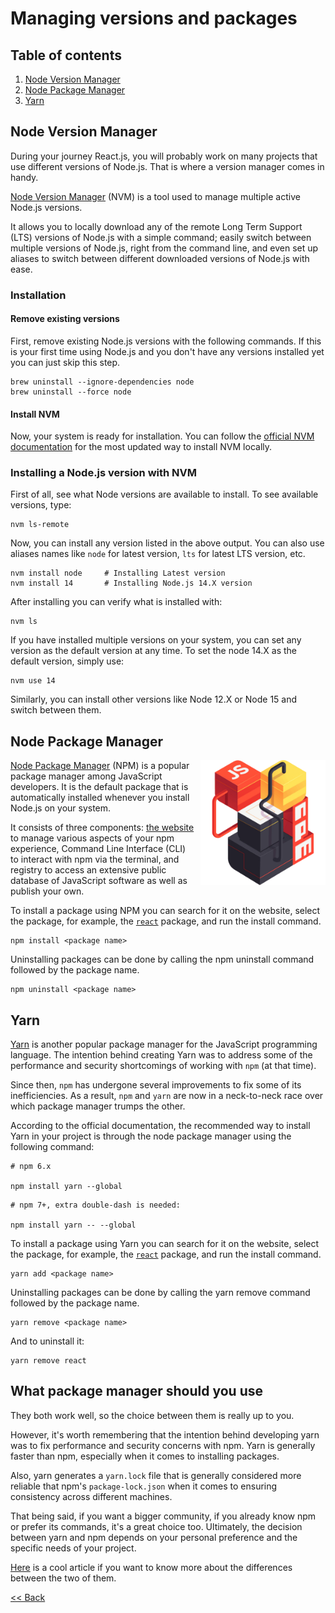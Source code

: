 # Managing versions and packages

## Table of contents
1. [Node Version Manager](#node-version-manager)
2. [Node Package Manager](#node-package-manager)
3. [Yarn](#yarn)

## Node Version Manager

During your journey React.js, you will probably work on many projects that use different versions of Node.js. That is where a version manager comes in handy.

[Node Version Manager](https://github.com/nvm-sh/nvm) (NVM) is a tool used to manage multiple active Node.js versions.

It allows you to locally download any of the remote Long Term Support (LTS) versions of Node.js with a simple command; easily switch between multiple versions of Node.js, right from the command line, and even set up aliases to switch between different downloaded versions of Node.js with ease.

### Installation

#### Remove existing versions
First, remove existing Node.js versions with the following commands. If this is your first time using Node.js and you don't have any versions installed yet you can just skip this step.

```
brew uninstall --ignore-dependencies node 
brew uninstall --force node 
```

#### Install NVM

Now, your system is ready for installation. You can follow the [official NVM documentation](https://github.com/nvm-sh/nvm#installing-and-updating) for the most updated way to install NVM locally.


### Installing a Node.js version with NVM

First of all, see what Node versions are available to install. To see available versions, type:

```
nvm ls-remote
```

Now, you can install any version listed in the above output. You can also use aliases names like `node` for latest version, `lts` for latest LTS version, etc.

```
nvm install node     # Installing Latest version 
nvm install 14       # Installing Node.js 14.X version 
```

After installing you can verify what is installed with:

```
nvm ls 
```

If you have installed multiple versions on your system, you can set any version as the default version at any time. To set the node 14.X as the default version, simply use:

```
nvm use 14
```

Similarly, you can install other versions like Node 12.X or Node 15 and switch between them.

## Node Package Manager

<img src="assets/npm.png" align="right" style="width: 200px; margin-left: 10px;"/>

[Node Package Manager](https://www.npmjs.com/) (NPM) is a popular package manager among JavaScript developers. It is the default package that is automatically installed whenever you install Node.js on your system.

It consists of three components: [the website](https://www.npmjs.com/) to manage various aspects of your npm experience, Command Line Interface (CLI) to interact with npm via the terminal, and registry to access an extensive public database of JavaScript software as well as publish your own. 

To install a package using NPM you can search for it on the website, select the package, for example, the [`react`](https://www.npmjs.com/package/react) package, and run the install command.

```
npm install <package name>
```

Uninstalling packages can be done by calling the npm uninstall command followed by the package name.

```
npm uninstall <package name>
```

## Yarn

[Yarn](https://classic.yarnpkg.com/en/) is another popular package manager for the JavaScript programming language. The intention behind creating Yarn was to address some of the performance and security shortcomings of working with `npm` (at that time).

Since then, `npm` has undergone several improvements to fix some of its inefficiencies. As a result, `npm` and `yarn` are now in a neck-to-neck race over which package manager trumps the other.

According to the official documentation, the recommended way to install Yarn in your project is through the node package manager using the following command:

```
# npm 6.x

npm install yarn --global
```

```
# npm 7+, extra double-dash is needed:

npm install yarn -- --global
```

To install a package using Yarn you can search for it on the website, select the package, for example, the [`react`](https://classic.yarnpkg.com/en/package/react) package, and run the install command.

```
yarn add <package name>
```

Uninstalling packages can be done by calling the yarn remove command followed by the package name.

```
yarn remove <package name>
```

And to uninstall it:
```
yarn remove react
```

## What package manager should you use
They both work well, so the choice between them is really up to you.

However, it's worth remembering that the intention behind developing yarn was to fix performance and security concerns with npm. Yarn is generally faster than npm, especially when it comes to installing packages.

Also, yarn generates a `yarn.lock` file that is generally considered more reliable that npm's `package-lock.json` when it comes to ensuring consistency across different machines.

That being said, if you want a bigger community, if you already know npm or prefer its commands, it's a great choice too. Ultimately, the decision between yarn and npm depends on your personal preference and the specific needs of your project.

[Here](https://www.geeksforgeeks.org/difference-between-npm-and-yarn/) is a cool article if you want to know more about the differences between the two of them.

[<< Back](/README.md)
